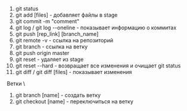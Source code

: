 1. git status
2. git add [files] - добавляет файлы в stage
3. git commit -m "comment"
4. git log / git log --oneline - показывает информацию о коммитах
5. git push [rep_link] [branch_name] 
6. git remote -v - ссылка на репозиторий
7. git branch - ссылка на ветку
8. git push origin master
9. git reset - удаляет из stage
10. git reset --hard - возвращает все изменения и очищает git status
11. git diff / git diff [files] - показывает изменения 

Ветки \
1. git branch [name] - создать ветку
2. git checkout [name] - переключиться на ветку